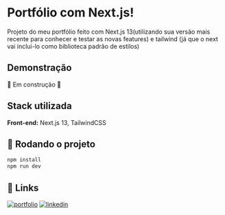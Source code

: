 # Portfólio com Next.js!

Projeto do meu portfólio feito com Next.js 13(utilizando sua versão mais recente para conhecer e testar as novas features) e tailwind (já que o next vai incluí-lo como biblioteca padrão de estilos)

## Demonstração

:construction: Em construção :construction:

## Stack utilizada

**Front-end:** Next.js 13, TailwindCSS

## 🚀 Rodando o projeto

```bash
npm install
npm run dev
```

## 🔗 Links

[![portfolio](https://img.shields.io/badge/my_portfolio-000?style=for-the-badge&logo=ko-fi&logoColor=white)](https://nextportfolioflp.netlify.app)
[![linkedin](https://img.shields.io/badge/linkedin-0A66C2?style=for-the-badge&logo=linkedin&logoColor=white)](https://www.linkedin.com/in/felipepereiraeduardo/)

